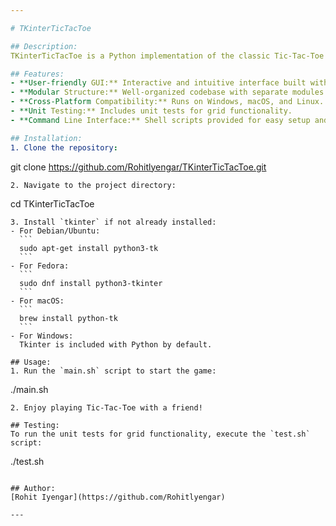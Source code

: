 ```yaml
---

# TKinterTicTacToe

## Description:
TKinterTicTacToe is a Python implementation of the classic Tic-Tac-Toe game, presented through a Tkinter-based graphical user interface (GUI). The project is structured to separate gameplay logic, grid management, graphical elements, and shapes, making it modular and easy to maintain.

## Features:
- **User-friendly GUI:** Interactive and intuitive interface built with Tkinter.
- **Modular Structure:** Well-organized codebase with separate modules for gameplay, graphics, grid management, and shapes.
- **Cross-Platform Compatibility:** Runs on Windows, macOS, and Linux.
- **Unit Testing:** Includes unit tests for grid functionality.
- **Command Line Interface:** Shell scripts provided for easy setup and testing.

## Installation:
1. Clone the repository:
   ```
   git clone https://github.com/Rohitlyengar/TKinterTicTacToe.git
   ```
2. Navigate to the project directory:
   ```
   cd TKinterTicTacToe
   ```
3. Install `tkinter` if not already installed:
   - For Debian/Ubuntu:
     ```
     sudo apt-get install python3-tk
     ```
   - For Fedora:
     ```
     sudo dnf install python3-tkinter
     ```
   - For macOS:
     ```
     brew install python-tk
     ```
   - For Windows:
     Tkinter is included with Python by default.

## Usage:
1. Run the `main.sh` script to start the game:
   ```
   ./main.sh
   ```
2. Enjoy playing Tic-Tac-Toe with a friend!

## Testing:
To run the unit tests for grid functionality, execute the `test.sh` script:
```
./test.sh
```

## Author:
[Rohit Iyengar](https://github.com/Rohitlyengar)

---
```

